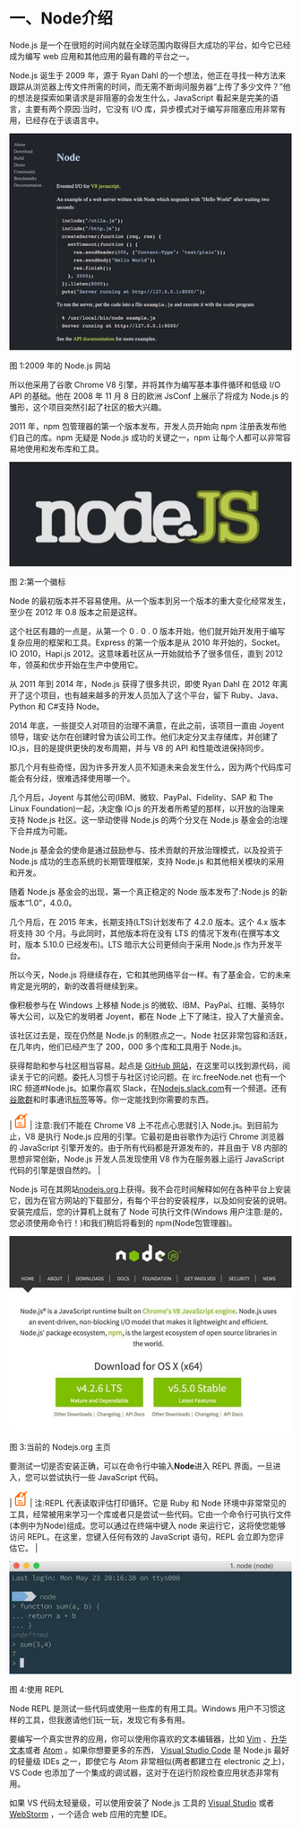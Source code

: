 # 一、Node介绍

Node.js 是一个在很短的时间内就在全球范围内取得巨大成功的平台，如今它已经成为编写 web 应用和其他应用的最有趣的平台之一。

Node.js 诞生于 2009 年，源于 Ryan Dahl 的一个想法，他正在寻找一种方法来跟踪从浏览器上传文件所需的时间，而无需不断询问服务器“上传了多少文件？”他的想法是探索如果请求是非阻塞的会发生什么，JavaScript 看起来是完美的语言，主要有两个原因:当时，它没有 I/O 库，异步模式对于编写非阻塞应用非常有用，已经存在于该语言中。

![images/Fig1.png](img/00003.jpeg)

图 1:2009 年的 Node.js 网站

所以他采用了谷歌 Chrome V8 引擎，并将其作为编写基本事件循环和低级 I/O API 的基础。他在 2008 年 11 月 8 日的欧洲 JsConf 上展示了将成为 Node.js 的雏形，这个项目突然引起了社区的极大兴趣。

2011 年，npm 包管理器的第一个版本发布，开发人员开始向 npm 注册表发布他们自己的库。npm 无疑是 Node.js 成功的关键之一，npm 让每个人都可以非常容易地使用和发布库和工具。

![images/Fig2.png](img/00004.jpeg)

图 2:第一个徽标

Node 的最初版本并不容易使用。从一个版本到另一个版本的重大变化经常发生，至少在 2012 年 0.8 版本之前是这样。

这个社区有趣的一点是，从第一个 0 . 0 . 0 版本开始，他们就开始开发用于编写复杂应用的框架和工具。Express 的第一个版本是从 2010 年开始的，Socket。IO 2010，Hapi.js 2012。这意味着社区从一开始就给予了很多信任，直到 2012 年，领英和优步开始在生产中使用它。

从 2011 年到 2014 年，Node.js 获得了很多共识，即使 Ryan Dahl 在 2012 年离开了这个项目，也有越来越多的开发人员加入了这个平台，留下 Ruby、Java、Python 和 C#支持 Node。

2014 年底，一些提交人对项目的治理不满意，在此之前，该项目一直由 Joyent 领导，瑞安·达尔在创建时曾为该公司工作。他们决定分叉主存储库，并创建了 IO.js，目的是提供更快的发布周期，并与 V8 的 API 和性能改进保持同步。

那几个月有些奇怪，因为许多开发人员不知道未来会发生什么，因为两个代码库可能会有分歧，很难选择使用哪一个。

几个月后，Joyent 与其他公司(IBM、微软、PayPal、Fidelity、SAP 和 The Linux Foundation)一起，决定像 IO.js 的开发者所希望的那样，以开放的治理来支持 Node.js 社区。这一举动使得 Node.js 的两个分叉在 Node.js 基金会的治理下合并成为可能。

Node.js 基金会的使命是通过鼓励参与、技术贡献的开放治理模式，以及投资于 Node.js 成功的生态系统的长期管理框架，支持 Node.js 和其他相关模块的采用和开发。

随着 Node.js 基金会的出现，第一个真正稳定的 Node 版本发布了:Node.js 的新版本“1.0”，4.0.0。

几个月后，在 2015 年末，长期支持(LTS)计划发布了 4.2.0 版本。这个 4.x 版本将支持 30 个月。与此同时，其他版本将在没有 LTS 的情况下发布(在撰写本文时，版本 5.10.0 已经发布)。LTS 暗示大公司更倾向于采用 Node.js 作为开发平台。

所以今天，Node.js 将继续存在，它和其他网络平台一样。有了基金会，它的未来肯定是光明的，新的改善将继续到来。

像积极参与在 Windows 上移植 Node.js 的微软、IBM、PayPal、红帽、英特尔等大公司，以及它的发明者 Joyent，都在 Node 上下了赌注，投入了大量资金。

该社区过去是，现在仍然是 Node.js 的制胜点之一。Node 社区非常包容和活跃，在几年内，他们已经产生了 200，000 多个库和工具用于 Node.js。

获得帮助和参与社区相当容易。起点是 [GitHub 网站](https://github.com/Nodejs/node/)，在这里可以找到源代码，阅读关于它的问题。委托人习惯于与社区讨论问题。在 irc.freeNode.net 也有一个 IRC 频道#Node.js。如果你喜欢 Slack，在[Nodejs.slack.com](http://nodejs.slack.com/)有一个频道。还有[谷歌群](https://groups.google.com/d/forum/nodejs)和时事通讯[标签](http://stackoverflow.com/questions/tagged/node.js)等等。你一定能找到你需要的东西。

| ![](img/00005.gif) | 注意:我们不能在 Chrome V8 上不花点心思就引入 Node.js。到目前为止，V8 是执行 Node.js 应用的引擎。它最初是由谷歌作为运行 Chrome 浏览器的 JavaScript 引擎开发的。由于所有代码都是开源发布的，并且由于 V8 内部的思想非常创新，Node.js 开发人员发现使用 V8 作为在服务器上运行 JavaScript 代码的引擎是很自然的。 |

Node.js 可在其网站[nodejs.org](https://nodejs.org/)上获得。我不会花时间解释如何在各种平台上安装它，因为在官方网站的下载部分，有每个平台的安装程序，以及如何安装的说明。安装完成后，您的计算机上就有了 Node 可执行文件(Windows 用户注意:是的，您必须使用命令行！)和我们稍后将看到的 npm(Node包管理器)。

![images/Fig3.png](img/00006.jpeg)

图 3:当前的 Nodejs.org 主页

要测试一切是否安装正确，可以在命令行中输入**Node**进入 REPL 界面。一旦进入，您可以尝试执行一些 JavaScript 代码。

| ![](img/00005.gif) | 注:REPL 代表读取评估打印循环。它是 Ruby 和 Node 环境中非常常见的工具，经常被用来学习一个库或者只是尝试一些代码。它由一个命令行可执行文件(本例中为Node)组成。您可以通过在终端中键入 node 来运行它，这将使您能够访问 REPL。在这里，您键入任何有效的 JavaScript 语句，REPL 会立即为您评估它。 |

![](img/00007.jpeg)

图 4:使用 REPL

Node REPL 是测试一些代码或使用一些库的有用工具。Windows 用户不习惯这样的工具，但我邀请他们玩一玩，发现它有多有用。

要编写一个真实世界的应用，你可以使用你喜欢的文本编辑器，比如 [Vim](http://www.vim.org/) 、[升华文本](http://www.sublimetext.com/)或者 [Atom](https://atom.io/) 。如果你想要更多的东西， [Visual Studio Code](https://code.visualstudio.com/) 是 Node.js 最好的轻量级 IDEs 之一，即使它与 Atom 非常相似(两者都建立在 electronic 之上)，VS Code 也添加了一个集成的调试器，这对于在运行阶段检查应用状态非常有用。

如果 VS 代码太轻量级，可以使用安装了 Node.js 工具的 [Visual Studio](https://www.visualstudio.com/vs/) 或者 [WebStorm](https://www.jetbrains.com/webstorm/) ，一个适合 web 应用的完整 IDE。